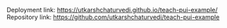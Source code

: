 Deployment link: https://utkarshchaturvedi.github.io/teach-pui-example/
Repository link: https://github.com/utkarshchaturvedi/teach-pui-example